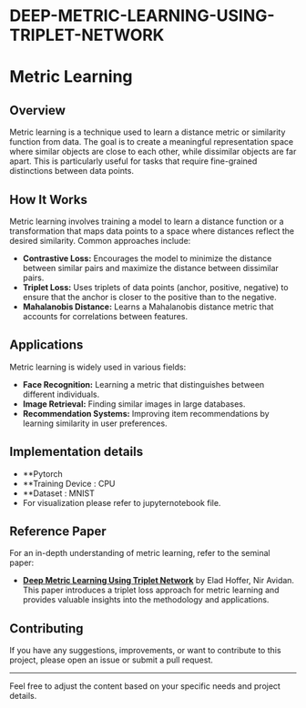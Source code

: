 # DEEP-METRIC-LEARNING-USING-TRIPLET-NETWORK 

# Metric Learning

## Overview

Metric learning is a technique used to learn a distance metric or similarity function from data. The goal is to create a meaningful representation space where similar objects are close to each other, while dissimilar objects are far apart. This is particularly useful for tasks that require fine-grained distinctions between data points.

## How It Works

Metric learning involves training a model to learn a distance function or a transformation that maps data points to a space where distances reflect the desired similarity. Common approaches include:
- **Contrastive Loss:** Encourages the model to minimize the distance between similar pairs and maximize the distance between dissimilar pairs.
- **Triplet Loss:** Uses triplets of data points (anchor, positive, negative) to ensure that the anchor is closer to the positive than to the negative.
- **Mahalanobis Distance:** Learns a Mahalanobis distance metric that accounts for correlations between features.

## Applications

Metric learning is widely used in various fields:
- **Face Recognition:** Learning a metric that distinguishes between different individuals.
- **Image Retrieval:** Finding similar images in large databases.
- **Recommendation Systems:** Improving item recommendations by learning similarity in user preferences.

## Implementation details
- **Pytorch
- **Training Device : CPU
- **Dataset : MNIST
- For visualization please refer to jupyternotebook file.

## Reference Paper

For an in-depth understanding of metric learning, refer to the seminal paper:
- [**Deep Metric Learning Using Triplet Network**](https://arxiv.org/abs/1412.6622) by Elad Hoffer, Nir Avidan. This paper introduces a triplet loss approach for metric learning and provides valuable insights into the methodology and applications.

## Contributing

If you have any suggestions, improvements, or want to contribute to this project, please open an issue or submit a pull request.

---

Feel free to adjust the content based on your specific needs and project details.
